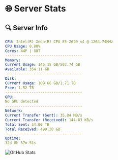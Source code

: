 # 🌐 Server Stats
## 🔍 Server Info
```yaml
CPU: Intel(R) Xeon(R) CPU E5-2699 v4 @ 1264.74MHz
CPU Usage: 0.80%
Cores: 44P | 88T
-----------------------------------
Memory:
Current Usage: 146.18 GB/503.74 GB
Available: 354.11 GB
-----------------------------------
Disk:
Current Usage: 109.68 GB/1.71 TB
Free: 1.52 TB
-----------------------------------
GPU:
No GPU detected
-----------------------------------
Network:
Current Transfer (Sent): 35.84 MB/s
Current Transfer (Received): 144.83 KB/s
Total Sent: 54.06 TB
Total Received: 499.38 GB
-----------------------------------
Uptime:
32d 8h 57m 51s
```
![GitHub Stats](https://img.shields.io/badge/Updated-2025-04-09_06:20:40-blue)